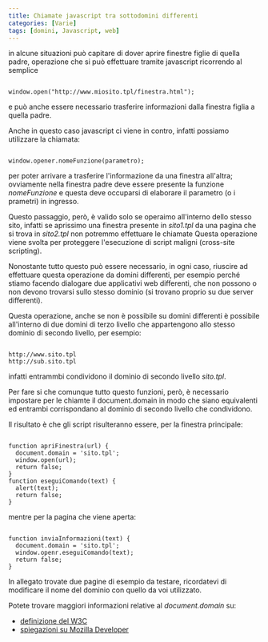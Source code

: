 ```yaml
---
title: Chiamate javascript tra sottodomini differenti
categories: [Varie]
tags: [domini, Javascript, web]
---
```

in alcune situazioni può capitare di dover aprire finestre figlie di quella padre, operazione che si può effettuare tramite javascript ricorrendo al semplice
~~~language-php

window.open("http://www.miosito.tpl/finestra.html");

~~~

e può anche essere necessario trasferire informazioni dalla finestra figlia a quella padre.

Anche in questo caso javascript ci viene in contro, infatti possiamo utilizzare la chiamata:
~~~language-php

window.opener.nomeFunzione(parametro);

~~~

per poter arrivare a trasferire l'informazione da una finestra all'altra; ovviamente nella finestra padre deve essere presente la funzione _nomeFunzione_ e questa deve occuparsi di elaborare il parametro (o i prametri) in ingresso.
<!--break-->
Questo passaggio, però, è valido solo se operaimo all'interno dello stesso sito, infatti se aprissimo una finestra presente in _sito1.tpl_ da una pagina che si trova in _sito2.tpl_ non potremmo effettuare le chiamate Questa operazione viene svolta per proteggere l'esecuzione di script maligni (cross-site scripting).

Nonostante tutto questo può essere necessario, in ogni caso, riuscire ad effettuare questa operazione da domini differenti, per esempio perché stiamo facendo dialogare due applicativi web differenti, che non possono o non devono trovarsi sullo stesso dominio (si trovano proprio su due server differenti).

Questa operazione, anche se non è possibile su domini differenti è possibile all'interno di due domini di terzo livello che appartengono allo stesso dominio di secondo livello, per esempio:
~~~language-php

http://www.sito.tpl
http://sub.sito.tpl

~~~

infatti entrammbi condividono il dominio di secondo livello _sito.tpl_.

Per fare si che comunque tutto questo funzioni, però, è necessario impostare per le chiamte il document.domain in modo che siano equivalenti ed entrambi corrispondano al dominio di secondo livello che condividono.

Il risultato è che gli script risulteranno essere, per la finestra principale:
~~~language-php

function apriFinestra(url) {
  document.domain = 'sito.tpl';
  window.open(url);
  return false;
}
function eseguiComando(text) {
  alert(text);
  return false;
}

~~~

mentre per la pagina che viene aperta:
~~~language-php

function inviaInformazioni(text) {
  document.domain = 'sito.tpl';
  window.openr.eseguiComando(text);
  return false;
}

~~~


In allegato trovate due pagine di esempio da testare, ricordatevi di modificare il nome del dominio con quello da voi utilizzato.

Potete trovare maggiori informazioni relative al _document.domain_ su:

  * <a href="http://www.w3.org/TR/DOM-Level-2-HTML/html.html#ID-2250147" title="definizione del document domain del W3C">definizione del W3C</a>
  * <a href="https://developer.mozilla.org/en/DOM/document.domain" title="definizione del document domain del W3C">spiegazioni su Mozilla Developer</a>
